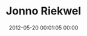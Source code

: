 ---
title: "Jonno Riekwel"
date: 2012-05-20 00:01:05 00:00
permalink: /jonnotie
twitter: ""
likes: [843,534,248,945]
id: 476
gravatar: "http://www.gravatar.com/avatar/0ee6e15083e9cb976618fa13cc8ca721"
---
